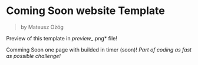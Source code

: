 # Coming Soon website Template
>by Mateusz Ożóg

Preview of this template in *preview_*.png* file!

Comming Soon one page with builded in timer (soon)!
*Part of coding as fast as possible challenge!*
